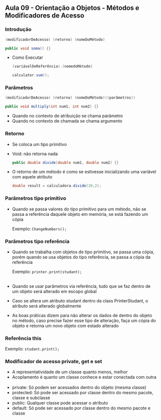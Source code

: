 ## Aula 09 - Orientação a Objetos - Métodos e Modificadores de Acesso

### Introdução

```java
(modificadorDeAcesso) (retorno) (nomeDoMétodo)
```

```java
public void soma() {}
```

- Como Executar

    ```java
    (variávelDeReferência).(nomedoMétodo)
    ```

    ```java
    calculator.sum();
    ```


### Parâmetros

```java
(modificadorDeAcesso) (retorno) (nomeDoMétodo)((parâmetros))
```

```java
public void multiply(int num1, int num2) {}
```

- Quando no contexto de atribuição se chama parâmetro
- Quando no contexto de chamada se chama argumento

### Retorno

- Se coloca um tipo primitivo
- Void: não retorna nada

    ```java
    public double divide(double num1, double num2) {}
    ```

- O retorno de um método é como se estivesse inicializando uma variável com aquele atributo

    ```java
    double result = calculadora.divide(20,2);
    ```


### Parâmetros tipo primitivo

- Quando se passa valores do tipo primitivo para um método, não se passa a referência daquele objeto em memória, se está fazendo um cópia

  Exemplo: `ChangeNumbers();`


### Parâmetros tipo referência

- Quando se trabalha com objetos de tipo primitivo, se passa uma cópia, porém quando se usa objetos do tipo referência, se passa a cópia da referência

  Exemplo: `printer.print(studant);`
<br><br>
- Quando se usar parâmetros via referência, tudo que se faz dentro de um objeto será alterado em escopo global
- Caso se altera um atributo studant dentro da class PrinterStudant, o atributo será alterado globalmente
- As boas práticas dizem para não alterar os dados de dentro do objeto no método, caso precise fazer esse tipo de alteração, faça um cópia do objeto e retorna um novo objeto com estado alterado

### Referência this

Exemplo: `studant.print();`

### Modificador de acesso private, get e set

- A representatividade de um classe quanto menos, melhor
- Acoplamento é quanto um classe conhece e estar conectada com outra
<br><br>
- private: Só podem ser acessados dentro do objeto (mesma classe)
- protected: Só pode ser acessado por classe dentro do mesmo pacote, classe e subclasse
- public: Qualquer classe pode acessar o atributo
- default: Só pode ser acessado por classe dentro do mesmo pacote e classe